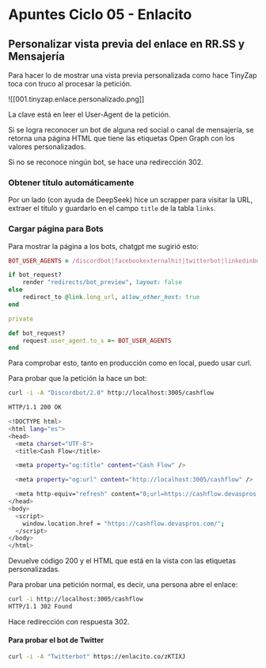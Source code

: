 # Apuntes Ciclo 05 -  Enlacito

## Personalizar vista previa del enlace en RR.SS y Mensajería

Para hacer lo de mostrar una vista previa personalizada como hace TinyZap toca con truco al procesar la petición.

![[001.tinyzap.enlace.personalizado.png]]

La clave está en leer el User-Agent de la petición.

Si se logra reconocer un bot de alguna red social o canal de mensajería, se retorna una página HTML que tiene las etiquetas Open Graph con los valores personalizados.

Si no se reconoce ningún bot, se hace una redirección 302.

### Obtener título automáticamente

Por un lado (con ayuda de DeepSeek) hice un scrapper para visitar la URL, extraer el título y guardarlo en el campo `title` de la tabla `links`.

### Cargar página para Bots

Para mostrar la página a los bots, chatgpt me sugirió esto:
```ruby
BOT_USER_AGENTS = /discordbot|facebookexternalhit|twitterbot|linkedinbot|slackbot|TelegramBot|WhatsApp/i

if bot_request?
	render "redirects/bot_preview", layout: false
else
	redirect_to @link.long_url, allow_other_host: true
end

private

def bot_request?
	request.user_agent.to_s =~ BOT_USER_AGENTS
end
```

Para comprobar esto, tanto en producción como en local, puedo usar curl.

Para probar que la petición la hace un bot:
```bash
curl -i -A "Discordbot/2.0" http://localhost:3005/cashflow

HTTP/1.1 200 OK

<!DOCTYPE html>
<html lang="es">
<head>
  <meta charset="UTF-8">
  <title>Cash Flow</title>

  <meta property="og:title" content="Cash Flow" />

  <meta property="og:url" content="http://localhost:3005/cashflow" />

  <meta http-equiv="refresh" content="0;url=https://cashflow.devaspros.com/" />
</head>
<body>
  <script>
    window.location.href = "https://cashflow.devaspros.com/";
  </script>
</body>
</html>
```

Devuelve código 200 y el HTML que está en la vista con las etiquetas personalizadas.

Para probar una petición normal, es decir, una persona abre el enlace:
```bash
curl -i http://localhost:3005/cashflow
HTTP/1.1 302 Found
```

Hace redirección con respuesta 302.

#### Para probar el bot de Twitter

```bash
curl -i -A "Twitterbot" https://enlacito.co/zKTIXJ
```
